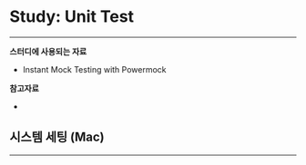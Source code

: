 # Study: Unit Test
--------------------------------
 
**스터디에 사용되는 자료**

* Instant Mock Testing with Powermock 

**참고자료**

* 

## 시스템 세팅 (Mac)
------------------------
